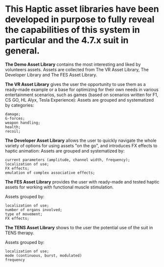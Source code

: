 # This Haptic asset libraries have been developed in purpose to fully reveal the capabilities of this system in particular and the 4.7.x suit in general.


**The Demo Asset Library** contains the most interesting and liked by volunteers assets. Assets are collected from The VR Asset Library, The Developer Library and The FES Asset Library.


**The VR Asset Library** gives the user the opportunity to use them as a ready-made example or a base for optimizing for their own needs in various entertainment scenarios, such as games (based on scenarios written for F1, CS GO, HL Alyx, Tesla Experience):
Assets are grouped and systematized by categories:

    damage;
    G-forces;
    weapon handling;
    health;
    recoil;


**The Developer Asset Library** allows the user to quickly navigate the whole variety of options for using assets "on the go", and introduces FX effects to haptic animation:
Assets are grouped and systematized by:

    current parameters (amplitude, channel width, frequency);
    localization of use;
    FX effects;
    emulation of complex associative effects;


**The FES Asset Library** provides the user with ready-made and tested haptic assets for working with functional muscle stimulation.

Assets grouped by:

    localization of use;
    number of organs involved;
    type of movement;
    FX effects;


**The TENS Asset Library** shows to the user the potential use of the suit in TENS therapy.

Assets grouped by:

    localization of use;
    mode (continuous, burst, modulated)
    frequency
